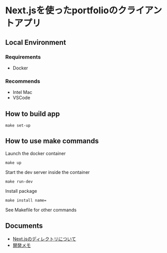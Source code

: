 # Next.jsを使ったportfolioのクライアントアプリ


## Local Environment
### Requirements
- Docker
### Recommends
- Intel Mac
- VSCode


## How to build app
```
make set-up
```


## How to use make commands
Launch the docker container
```
make up
```
Start the dev server inside the container
```
make run-dev
```
Install package
```
make install name=
```
See Makefile for other commands


## Documents
- [Next.jsのディレクトリについて](docs/directory-config.md)
- [開発メモ](docs/memo.md)